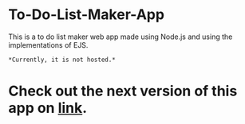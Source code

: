# To-Do-List-Maker-App
This is a to do list maker web app made using Node.js and using the implementations of EJS. 

` *Currently, it is not hosted.* `

# Check out the next version of this app on [link](https://github.com/Anupam0401/To-Do-List-maker-app-v2).
